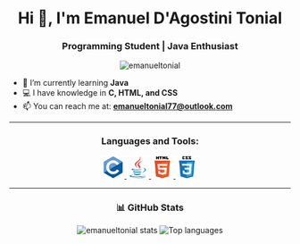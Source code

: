 <h1 align="center">Hi 👋, I'm Emanuel D'Agostini Tonial</h1>
<h3 align="center">Programming Student | Java Enthusiast</h3>

<p align="center">
  <img src="https://komarev.com/ghpvc/?username=emanueltonial&label=Profile%20views&color=0e75b6&style=flat" alt="emanueltonial" />
</p>

- 🌱 I’m currently learning **Java**
- 💻 I have knowledge in **C, HTML, and CSS**
- 📫 You can reach me at: **emanueltonial77@outlook.com**

---

<h3 align="center">Languages and Tools:</h3>
<p align="center">
  <a href="https://www.cprogramming.com/" target="_blank" rel="noreferrer">
    <img src="https://raw.githubusercontent.com/devicons/devicon/master/icons/c/c-original.svg" alt="C" width="40" height="40"/>
  </a>
  <a href="https://www.java.com/" target="_blank" rel="noreferrer">
    <img src="https://raw.githubusercontent.com/devicons/devicon/master/icons/java/java-original.svg" alt="Java" width="40" height="40"/>
  </a>
  <a href="https://www.w3.org/html/" target="_blank" rel="noreferrer">
    <img src="https://raw.githubusercontent.com/devicons/devicon/master/icons/html5/html5-original-wordmark.svg" alt="HTML" width="40" height="40"/>
  </a>
  <a href="https://www.w3schools.com/css/" target="_blank" rel="noreferrer">
    <img src="https://raw.githubusercontent.com/devicons/devicon/master/icons/css3/css3-original-wordmark.svg" alt="CSS" width="40" height="40"/>
  </a>
</p>

---

<h3 align="center">📊 GitHub Stats</h3>
<p align="center">
  <img src="https://github-readme-stats.vercel.app/api?username=emanueltonial&show_icons=true&theme=vue-dark&hide=prs,issues" alt="emanueltonial stats"/>
  <img src="https://github-readme-stats.vercel.app/api/top-langs/?username=emanueltonial&layout=compact&theme=vue-dark" alt="Top languages"/>
</p>

